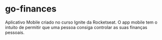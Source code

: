 # go-finances
Aplicativo Mobile criado no curso Ignite da Rocketseat. O app mobile tem o intuito de permitir que uma pessoa consiga controlar as suas finanças pessoais.
